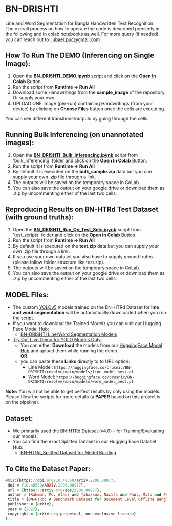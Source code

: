 # BN-DRISHTI
Line and Word Segmentation for Bangla Handwritten Text Recognition.
<br>
The overall process on how to operate the code is described precicely in the following and in colab notebooks as well. For more query (if needed) you can reach out to: jubaer.puc@gmail.com 

## How To Run The **DEMO** (Inferencing on Single Image):
1) Open the [**BN_DRISHTI_DEMO.ipynb**](https://github.com/crusnic-corp/BN-DRISHTI/blob/main/BN_DRISHTI_DEMO.ipynb) script and click on the **Open In Colab** Button.
2) Run the script from **Runtime ->  Run All**
3) Download some Handwritings from the **sample_image** of the repository. Or supply your own. 
4) UPLOAD ONE Image (per-run) containing Handwritings (from your device) by clicking on **Choose Files** button once the cells are executing.
	
You can see different transitions/outputs by going through the cells.

## Running Bulk Inferencing (on unannotated images):
1) Open the [**BN_DRISHTI_Bulk_Inferencing.ipynb**](https://github.com/crusnic-corp/BN-DRISHTI/blob/main/bulk_inferencing/BN_DRISHTI_Bulk_Inferencing.ipynb) script from 'bulk_inferencing' folder and click on the **Open In Colab** Button.
2) Run the script from **Runtime ->  Run All**
3) By default it is executed on the **bulk_sample.zip** data but you can supply your own .zip file through a link. 
4) The outputs will be saved on the temporary space in CoLab.
5) You can also save the output on your google drive or download them as .zip by uncommenting either of the last two cells.

## Reproducing Results on BN-HTRd **Test Dataset** (with ground truths):
1) Open the [**BN_DRISHTI_Run_On_Test_Sets.ipynb**](https://github.com/crusnic-corp/BN-DRISHTI/blob/main/test_scripts/BN_DRISHTI_Run_On_Test_Sets.ipynb) script from 'test_scripts' folder and click on the **Open In Colab** Button.
2) Run the script from **Runtime ->  Run All**
3) By default it is executed on the **test.zip** data but you can supply your own .zip file through a link.
4) If you use your own dataset you also have to supply ground truths (please follow folder structure like test.zip).
5) The outputs will be saved on the temporary space in CoLab.
6) You can also save the output on your google drive or download them as .zip by uncommenting either of the last two cells.

## MODEL Files:
- The custom [YOLOv5](https://github.com/ultralytics/yolov5/wiki/Train-Custom-Data) models trained on the BN-HTRd Dataset for **line and word segmentation** will be automatically downloaded when you run the script.
- If you want to download the Trained Models you can visit our Hugging Face Model Hub:
	- [BN-DRISHTI Line/Word Segmentation Models](https://huggingface.co/crusnic/BN-DRISHTI/tree/main/models)
- [Try Out Live Demo for YOLO Models Only](https://shaoncsecu-bn-htr-yolo-app-t87hzl.streamlit.app/):
	- You can either **Download** the models from our [HuggingFace Model Hub](https://huggingface.co/crusnic/BN-DRISHTI/tree/main/models) and upload them while running the demo.
 	<br>**OR**</br>
	- you can paste these **Links** directly to to URL option:
  		- Line Model: `https://huggingface.co/crusnic/BN-DRISHTI/resolve/main/models/line_model_best.pt`
  		- Word Model: `https://huggingface.co/crusnic/BN-DRISHTI/resolve/main/models/word_model_best.pt`
	
**Note:** You will not be able to get perfect results by only using the models. Please fllow the scripts for more details (a **PAPER** based on this project is on the pipeline).

## Dataset:
- We primarily used the [BN-HTRd](https://data.mendeley.com/datasets/743k6dm543) Dataset (v4.0) - for Training/Evaluating our models.
- You can find the exact Splitted Dataset in our Hugging Face Dataset Hub:
	- [BN-HTRd_Splitted Dataset for Model Building](https://huggingface.co/datasets/shaoncsecu/BN-HTRd_Splitted)
	
	
 ## To Cite the Dataset Paper:
 ```ruby
 @misc{https://doi.org/10.48550/arxiv.2206.08977,
  doi = {10.48550/ARXIV.2206.08977},
  url = {https://arxiv.org/abs/2206.08977},
  author = {Rahman, Md. Ataur and Tabassum, Nazifa and Paul, Mitu and Pal, Riya and Islam, Mohammad Khairul},
  title = {BN-HTRd: A Benchmark Dataset for Document Level Offline Bangla Handwritten Text Recognition (HTR) and Line Segmentation},
  publisher = {arXiv},
  year = {2022},
  copyright = {arXiv.org perpetual, non-exclusive license}
}
```
